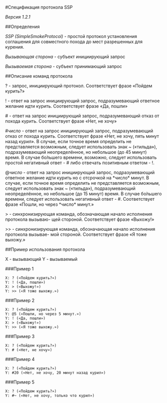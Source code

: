 #Спецификация протокола SSP

*Версия 1.2.1*

##Определения

*SSP (SimpleSmokeProtocol)* - простой протокол установления соглашения для
совместного похода до мест разрешенных для курения.

*Вызывающая сторона* - субъект инициирующий запрос

*Вызываемая сторона* - субъект принимающий запрос

##Описание команд протокола

? - запрос, инициирующий протокол. Соответствует фразе «Пойдем курить?»

! - ответ на запрос инициирующий запрос, подразумевающий ответное желание идти
курить. Соответствует фразе «Да, пошли»

\# - ответ на запрос инициирующий запрос, подразумевающий отказ от похода курить.
Соответствует фразе «Нет, не хочу»

\#*число* - ответ на запрос инициирующий запрос, подразумевающий отказ от похода курить.
Соответствует фразе «Нет, не хочу, пять минут назад курил».
В случае, если точное время определить не представляется возможным, следует использовать 
знак ~ («тильда»), подразумевающий неопределённое, но небольшое (до 45 минут) время. 
В случае бо́льшего времени, возможно, следует использовать простой негативный 
ответ - # либо отвечать позитивным ответом - !.

@*число* - ответ на запрос инициирующий запрос, подразумевающий ответное желание
идти курить но с отсрочкой на \*число\* минут. В случае, если точное время определить 
не представляется возможным, следует использовать знак ~ («тильда»), подразумевающий 
неопределённое, но небольшое (до 15 минут) время. В случае бо́льшего
времени, следует использовать негативный ответ - #. Соответствует фразе «Пошли,
но через \*число\* минут.»

\> - синхронизирующая команда, обозначающая начало исполнения протокола вызываю-
щей стороной. Соответствует фразе «Выхожу!»

\>\> - синхронизирующая команда, обозначающая начало исполнения протокола вызывае-
мой стороной. Соответствует фразе «Я тоже выхожу.»

##Пример использования протокола

X - вызывающий
Y - вызываемый

###Пример 1

    X: ? («Пойдем курить?»)
    Y: ! («Да, пошли»)
    X: > («Выхожу!»)
    Y: >> («Я тоже выхожу.»)

###Пример 2

    X: ? («Пойдем курить?»)
    Y: @5 («Пошли, но через 5 минут.»)
    Y: ! («Да, пошли»)
    X: > («Выхожу!»)
    Y: >> («Я тоже выхожу.»)

###Пример 3

    X: ? («Пойдем курить?»)
    Y: # («Нет, не хочу»)

###Пример 4

    X: ? («Пойдем курить?»)
    Y: #20 («Нет, не хочу, 20 минут назад курил»)

###Пример 5

    X: ? («Пойдем курить?»)
    Y: #~ («Нет, не хочу, только что курил»)
	
	
